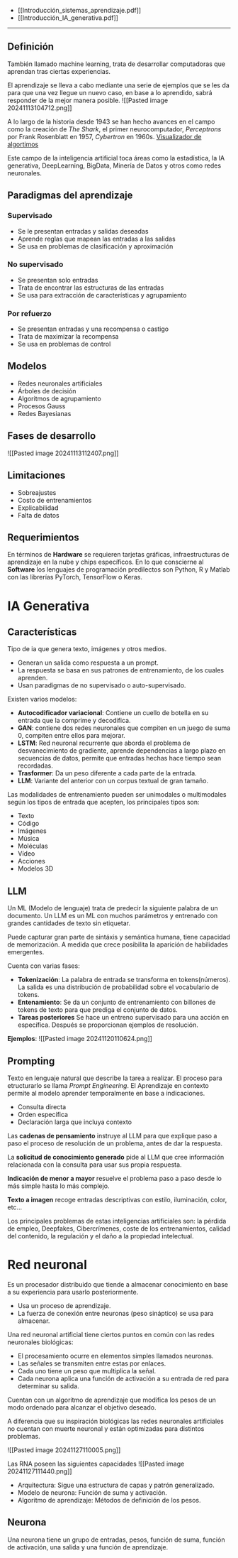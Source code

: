 + [[Introducción_sistemas_aprendizaje.pdf]]
+ [[Introducción_IA_generativa.pdf]]
---
## Definición
También llamado machine learning, trata de desarrollar computadoras que aprendan tras ciertas experiencias.

El aprendizaje se lleva a cabo mediante una serie de ejemplos que se les da para que una vez llegue un nuevo caso, en base a lo aprendido, sabrá responder de la mejor manera posible.
![[Pasted image 20241113104712.png]]

A lo largo de la historia desde 1943 se han hecho avances en el campo como la creación de *The Shark*, el primer neurocomputador, *Perceptrons* por Frank Rosenblatt en 1957, *Cybertron* en 1960s.
[Visualizador de algortimos](https://phiresky.github.io/kogsys-demos/neural-network-demo/?preset=Rosenblatt%20Perceptron)

Este campo de la inteligencia artificial toca áreas como la estadística, la IA generativa, DeepLearning, BigData, Minería de Datos y otros como redes neuronales.
## Paradigmas del aprendizaje
### Supervisado
+ Se le presentan entradas y salidas deseadas
+ Aprende reglas que mapean las entradas a las salidas
+ Se usa en problemas de clasificación y aproximación
### No supervisado
+ Se presentan solo entradas
+ Trata de encontrar las estructuras de las entradas
+ Se usa para extracción de características y agrupamiento
### Por refuerzo
+ Se presentan entradas y una recompensa o castigo
+ Trata de maximizar la recompensa
+ Se usa en problemas de control
## Modelos
+ Redes neuronales artificiales
+ Árboles de decisión
+ Algoritmos de agrupamiento
+ Procesos Gauss
+ Redes Bayesianas
## Fases de desarrollo
![[Pasted image 20241113112407.png]]
## Limitaciones
+ Sobreajustes
+ Costo de entrenamientos
+ Explicabilidad
+ Falta de datos
## Requerimientos
En términos de **Hardware** se requieren tarjetas gráficas, infraestructuras de aprendizaje en la nube y chips específicos.
En lo que conscierne al **Software** los lenguajes de programación predilectos son Python, R y Matlab con las librerías PyTorch, TensorFlow o Keras.

# IA Generativa
## Características
Tipo de ia que genera texto, imágenes y otros medios.
+ Generan un salida como respuesta a un prompt.
+ La respuesta se basa en sus patrones de entrenamiento, de los cuales aprenden.
+ Usan paradigmas de no supervisado o auto-supervisado.

Existen varios modelos:
+ **Autocodificador variacional**: Contiene un cuello de botella en su entrada que la comprime y decodifica.
+ **GAN**: contiene dos redes neuronales que compiten en un juego de suma 0, compiten entre ellos para mejorar.
+ **LSTM**: Red neuronal recurrente que aborda el problema de desvanecimiento de gradiente, aprende dependencias a largo plazo en secuencias de datos, permite que entradas hechas hace tiempo sean recordadas.
+ **Trasformer**: Da un peso diferente a cada parte de la entrada.
+ **LLM**: Variante del anterior con un corpus textual de gran tamaño.

Las modalidades de entrenamiento pueden ser unimodales o multimodales según los tipos de entrada que acepten, los principales tipos son:
+ Texto
+ Código
+ Imágenes
+ Música
+ Moléculas
+ Vídeo
+ Acciones
+ Modelos 3D

## LLM
Un ML (Modelo de lenguaje) trata de predecir la siguiente palabra de un documento. Un LLM es un ML con muchos parámetros y entrenado con grandes cantidades de texto sin etiquetar.

Puede capturar gran parte de sintáxis y semántica humana, tiene capacidad de memorización. A medida que crece posibilita la aparición de habilidades emergentes.

Cuenta con varias fases:
+ **Tokenización**: La palabra de entrada se transforma en tokens(números). La salida es una distribución de probabilidad sobre el vocabulario de tokens.
+ **Entenamiento**: Se da un conjunto de entrenamiento con billones de tokens de texto para que prediga el conjunto de datos.
+ **Tareas posteriores** Se hace un entreno supervisado para una acción en específica. Después se proporcionan ejemplos de resolución.

**Ejemplos**:
![[Pasted image 20241120110624.png]]

## Prompting
Texto en lenguaje natural que describe la tarea a realizar. El proceso para etructurarlo se llama *Prompt Engineering*.
El Aprendizaje en contexto permite al modelo aprender temporalmente en base a indicaciones.

+ Consulta directa
+ Orden específica
+ Declaración larga que incluya contexto

Las **cadenas de pensamiento** instruye al LLM para que explique paso a paso el proceso de resolución de un problema, antes de dar la respuesta.

La **solicitud de conocimiento generado** pide al LLM que cree información relacionada con la consulta para usar sus propia respuesta.

**Indicación de menor a mayor** resuelve el problema paso a paso desde lo más simple hasta lo más complejo.

**Texto a imagen** recoge entradas descriptivas con estilo, iluminación, color, etc...

Los principales problemas de estas inteligencias artificiales son: la pérdida de empleo, Deepfakes,
Cibercrímenes, coste de los entrenamientos, calidad del contenido, la regulación y el daño a la propiedad intelectual.
# Red neuronal
Es un procesador distribuido que tiende a almacenar conocimiento en base a su experiencia para usarlo posteriormente.
+ Usa un proceso de aprendizaje.
+ La fuerza de conexión entre neuronas (peso sináptico) se usa para almacenar.

Una red neuronal artificial tiene ciertos puntos en común con las redes neuronales biológicas:
+ El procesamiento ocurre en elementos simples llamados neuronas.
+ Las señales se transmiten entre estas por enlaces.
+ Cada uno tiene un peso que multiplica la señal.
+ Cada neurona aplica una función de activación a su entrada de red para determinar su salida.

Cuentan con un algoritmo de aprendizaje que modifica los pesos de un modo ordenado para alcanzar el objetivo deseado.

A diferencia que su inspiración biológicas las redes neuronales artificiales no cuentan con muerte neuronal y están optimizadas para distintos problemas.

![[Pasted image 20241127110005.png]]

Las RNA poseen las siguientes capacidades
![[Pasted image 20241127111440.png]]

+ Arquitectura: Sigue una estructura de capas y patrón generalizado.
+ Modelo de neurona: Función de suma y activación.
+ Algoritmo de aprendizaje: Métodos de definición de los pesos.

## Neurona
Una neurona tiene un grupo de entradas, pesos, función de suma, función de activación, una salida y una función de aprendizaje.





